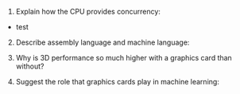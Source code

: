 <!-- Answers to the Short Answer Essay Questions go here -->

1. Explain how the CPU provides concurrency:
- test

2. Describe assembly language and machine language:


3. Why is 3D performance so much higher with a graphics card than without?


4. Suggest the role that graphics cards play in machine learning:
